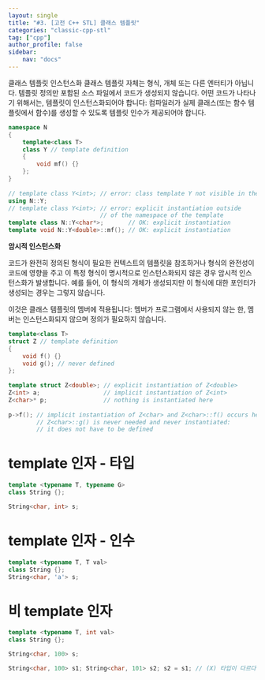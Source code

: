 ```yaml
---
layout: single
title: "#3. [고전 C++ STL] 클래스 템플릿"
categories: "classic-cpp-stl"
tag: ["cpp"]
author_profile: false
sidebar: 
    nav: "docs"
---
```


클래스 템플릿 인스턴스화
클래스 템플릿 자체는 형식, 개체 또는 다른 엔터티가 아닙니다. 템플릿 정의만 포함된 소스 파일에서 코드가 생성되지 않습니다. 어떤 코드가 나타나기 위해서는, 템플릿이 인스턴스화되어야 합니다: 컴파일러가 실제 클래스(또는 함수 템플릿에서 함수)를 생성할 수 있도록 템플릿 인수가 제공되어야 합니다.

```cpp
namespace N 
{
    template<class T> 
    class Y // template definition
    { 
        void mf() {} 
    }; 
}
 
// template class Y<int>; // error: class template Y not visible in the global namespace
using N::Y;
// template class Y<int>; // error: explicit instantiation outside 
                          // of the namespace of the template
template class N::Y<char*>;       // OK: explicit instantiation
template void N::Y<double>::mf(); // OK: explicit instantiation
```

**암시적 인스턴스화**

코드가 완전히 정의된 형식이 필요한 컨텍스트의 템플릿을 참조하거나 형식의 완전성이 코드에 영향을 주고 이 특정 형식이 명시적으로 인스턴스화되지 않은 경우 암시적 인스턴스화가 발생합니다. 예를 들어, 이 형식의 개체가 생성되지만 이 형식에 대한 포인터가 생성되는 경우는 그렇지 않습니다.

이것은 클래스 템플릿의 멤버에 적용됩니다: 멤버가 프로그램에서 사용되지 않는 한, 멤버는 인스턴스화되지 않으며 정의가 필요하지 않습니다.

```cpp
template<class T> 
struct Z // template definition
{
    void f() {}
    void g(); // never defined
}; 
 
template struct Z<double>; // explicit instantiation of Z<double>
Z<int> a;                  // implicit instantiation of Z<int>
Z<char>* p;                // nothing is instantiated here
 
p->f(); // implicit instantiation of Z<char> and Z<char>::f() occurs here.
        // Z<char>::g() is never needed and never instantiated:
        // it does not have to be defined
```

# template 인자 - 타입

```cpp
template <typename T, typename G>
class String {};

String<char, int> s;
```

# template 인자 - 인수

```cpp
template <typename T, T val>
class String {};
String<char, 'a'> s;
```

# 비 template 인자

```cpp
template <typename T, int val>
class String {};

String<char, 100> s;

String<char, 100> s1; String<char, 101> s2; s2 = s1; // (X) 타입이 다르다.
```




